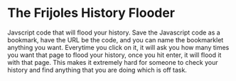 # The Frijoles History Flooder
Javscript code that will flood your history.
Save the Javascript code as a bookmark, have the URL be the code, and you can name the bookmarklet anything you want. Everytime you click on it, it will ask you how many times you want that page to flood your history, once you hit enter, it will flood it with that page. This makes it extremely hard for someone to check your history and find anything that you are doing which is off task.



